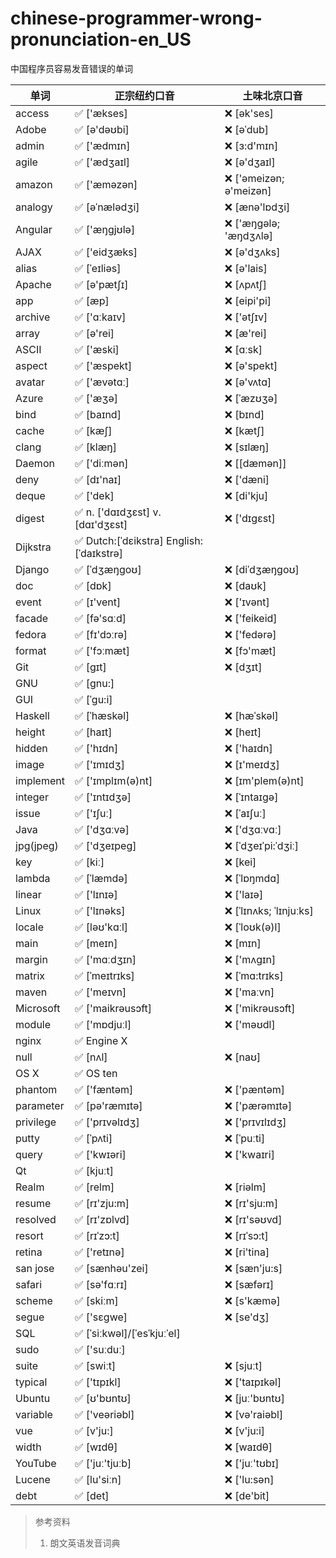 # chinese-programmer-wrong-pronunciation-en\_US

中国程序员容易发音错误的单词

| 单词 | **正宗纽约口音** | **土味北京口音** |
| ---- | ------- | ------- |
| access | ✅ ['ækses] | ❌ [ək'ses] |
| Adobe | ✅ [ə'dəʊbi] | ❌ [əˈdub] |
| admin | ✅ ['ædmɪn] | ❌ [ɜ:d'mɪn] |
| agile | ✅ ['ædʒaɪl] | ❌ [ə'dʒaɪl] |
| amazon | ✅ ['æməzən] | ❌ ['əmeizən; ə'meizən] |
| analogy | ✅ [əˈnælədʒi] | ❌ [ænə'lɒdʒi] |
| Angular | ✅ ['æŋgjʊlə] | ❌ ['æŋɡələ; 'æŋdʒʌlə] |
| AJAX | ✅ ['eidʒæks] | ❌ [ə'dʒʌks] |
| alias | ✅ [ˈeɪliəs] | ❌ [ə'lais] |
| Apache | ✅ [ə'pætʃɪ] | ❌ [ʌpʌtʃ] |
| app | ✅ [æp] | ❌ [eipi'pi] |
| archive | ✅ ['ɑːkaɪv] | ❌ ['ətʃɪv] |
| array | ✅ [ə'rei] | ❌ [æ'rei] |
| ASCII | ✅ ['æski] | ❌ [ɑːsk] |
| aspect | ✅ ['æspekt] | ❌ [ə'spekt] |
| avatar | ✅ ['ævətɑː] | ❌ [ə'vʌtɑ] |
| Azure | ✅ ['æʒə] | ❌ [ˈæzʊʒə] |
| bind | ✅ [baɪnd] | ❌ [bɪnd] |
| cache | ✅ [kæʃ] | ❌ [kætʃ] |
| clang | ✅ [klæŋ] | ❌ [sɪlæŋ] |
| Daemon | ✅ ['diːmən] | ❌ [[dæmən]] |
| deny | ✅ [dɪ'naɪ] | ❌ ['dæni] |
| deque | ✅ ['dek] | ❌ [di'kju] |
| digest | ✅ n. ['dɑɪdʒɛst] v. [dɑɪ'dʒɛst] | ❌ ['dɪgɛst] |
| Dijkstra | ✅ Dutch:[ˈdɛikstra] English:[ˈdaɪkstrə] |  |
| Django | ✅ [ˈdʒæŋɡoʊ] | ❌ [diˈdʒæŋɡoʊ] |
| doc | ✅ [dɒk] | ❌ [daʊk] |
| event | ✅ [ɪ'vent] | ❌ ['ɪvənt] |
| facade | ✅ [fə'sɑːd] | ❌ ['feikeid] |
| fedora | ✅ [fɪ'dɔːrə] | ❌ ['fedərə] |
| format | ✅ ['fɔːmæt] | ❌ [fɔ'mæt] |
| Git | ✅ [ɡɪt] | ❌ [dʒɪt] |
| GNU | ✅ [gnu:] | |
| GUI | ✅ [ˈɡu:i] | |
| Haskell | ✅ [ˈhæskəl] | ❌ [hæˈskəl] |
| height | ✅ [haɪt] | ❌ [heɪt] |
| hidden | ✅ ['hɪdn] | ❌ ['haɪdn] |
| image | ✅ ['ɪmɪdʒ] | ❌ [ɪ'meɪdʒ] |
| implement | ✅ ['ɪmplɪm(ə)nt] | ❌ [ɪm'plem(ə)nt] |
| integer | ✅ ['ɪntɪdʒə] | ❌ [ˈɪntaɪgə] |
| issue | ✅ ['ɪʃuː] | ❌ [ˈaɪʃuː] |
| Java | ✅ ['dʒɑːvə] | ❌ ['dʒɑːvɑː] |
| jpg(jpeg) | ✅ ['dʒeɪpeɡ] | ❌ [ˈdʒeɪˈpi:ˈdʒiː] |
| key | ✅  [kiː] | ❌ [kei] |
| lambda | ✅ [ˈlæmdə] | ❌ [ˈlɒŋmdɑ] |
| linear | ✅ ['lɪnɪə] | ❌ ['laɪə] |
| Linux | ✅ ['lɪnəks] | ❌ [ˈlɪnʌks; ˈlɪnjuːks] |
| locale | ✅ [ləʊ'kɑːl] | ❌ [ˈloʊk(ə)l] |
| main | ✅ [meɪn] | ❌ [mɪn] |
| margin | ✅ ['mɑːdʒɪn] | ❌ ['mʌgɪn] |
| matrix | ✅ [ˈmeɪtrɪks] | ❌ [ˈmɑ:trɪks] |
| maven | ✅ ['meɪvn] | ❌ ['maːvn] |
| Microsoft | ✅ ['maikrəusɔft] | ❌ ['mikrəusɔft] |
| module | ✅ ['mɒdjuːl] | ❌ ['məʊdl] |
| nginx | ✅ Engine X | |
| null | ✅ [nʌl] | ❌ [naʊ] |
| OS X | ✅ OS ten | |
| phantom | ✅ ['fæntəm] | ❌ ['pæntəm] |
| parameter | ✅ [pə'ræmɪtə] | ❌ ['pærəmɪtə] |
| privilege | ✅ ['prɪvəlɪdʒ] | ❌ ['prɪvɪlɪdʒ] |
| putty | ✅ [ˈpʌti] | ❌ [ˈpuːti] |
| query | ✅ ['kwɪəri] | ❌ ['kwaɪri] |
| Qt | ✅ [kjuːt] | |
| Realm | ✅ [relm] | ❌ [riəlm] |
| resume | ✅  [rɪ'zju:m] | ❌  [rɪ'sju:m] |
| resolved | ✅ [rɪ'zɒlvd] | ❌ [rɪ'səʊvd] |
| resort | ✅ [rɪˈzɔ:t] | ❌ [rɪˈsɔ:t] |
| retina | ✅ ['retɪnə] | ❌ [ri'tina] |
| san jose | ✅ [sænhəu'zei] | ❌ [sæn'ju:s] |
| safari | ✅ [sə'fɑːrɪ] | ❌ [sæfərɪ] |
| scheme | ✅ [skiːm] | ❌ [s'kæmə] |
| segue | ✅ ['sɛɡwe] | ❌ [se'dʒ] |
| SQL | ✅ [ˈsiːkwəl]/[ˈesˈkjuːˈel] | |
| sudo | ✅ ['suːduː] | |
| suite | ✅ [swiːt] | ❌ [sjuːt] |
| typical | ✅ ['tɪpɪkl] | ❌ ['taɪpɪkəl] |
| Ubuntu | ✅ [ʊ'bʊntʊ] | ❌ [juː'bʊntʊ] |
| variable | ✅ ['veəriəbl] | ❌ [və'raiəbl] |
| vue | ✅ [v'ju:] | ❌ [v'ju:i] |
| width | ✅ [wɪdθ] | ❌ [waɪdθ] |
| YouTube | ✅ ['juː'tjuːb] | ❌ ['juː'tʊbɪ] |
| Lucene | ✅ [lu'siːn] | ❌ ['lu:sən] |
| debt | ✅ [det] | ❌ [de'bit] |

> 参考资料
>
> 1. 朗文英语发音词典
